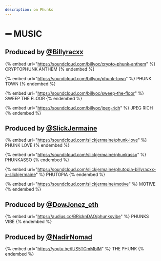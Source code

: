 ```yaml
---
description: on Phunks
---
```


# ➖ MUSIC

## Produced by [@Billyracxx](https://twitter.com/Billyracxx)

{% embed url="https://soundcloud.com/billyoc/crypto-phunk-anthem" %}
CRYPTOPHUNK ANTHEM
{% endembed %}

{% embed url="https://soundcloud.com/billyoc/phunk-town" %}
PHUNK TOWN
{% endembed %}

{% embed url="https://soundcloud.com/billyoc/sweep-the-floor" %}
SWEEP THE FLOOR
{% endembed %}

{% embed url="https://soundcloud.com/billyoc/jpeg-rich" %}
JPEG RICH
{% endembed %}

## Produced by [@SlickJermaine](https://twitter.com/SlickJermaine)

{% embed url="https://soundcloud.com/slickjermaine/phunk-love" %}
PHUNK LOVE&#x20;
{% endembed %}

{% embed url="https://soundcloud.com/slickjermaine/phunkasso" %}
PHUNKASSO
{% endembed %}

{% embed url="https://soundcloud.com/slickjermaine/phutopia-billyracxx-x-slickjermaine" %}
PHUTOPIA
{% endembed %}

{% embed url="https://soundcloud.com/slickjermaine/motive" %}
MOTIVE&#x20;
{% endembed %}

## Produced by [@DowJonez\_eth](https://twitter.com/DowJonez\_eth)

{% embed url="https://audius.co/BRicknDAO/phunksvibe" %}
PHUNKS VIBE
{% endembed %}

## Produced by [@NadirNomad](https://twitter.com/NadirNomad)

{% embed url="https://youtu.be/lUS5TCmMbIM" %}
THE PHUNK
{% endembed %}
